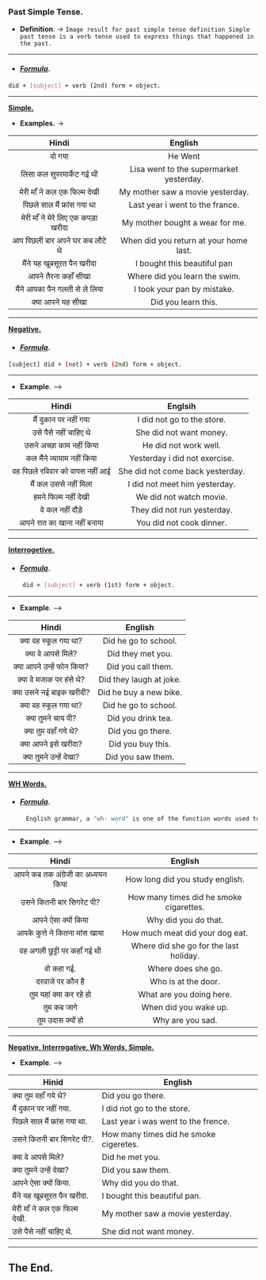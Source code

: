 ### Past Simple Tense.

* __Definition__. -> ``Image result for past simple tense definition
Simple past tense is a verb tense used to express things that happened in the past.``
---
* #### _<u>Formula</u>_.
```bash
did + [subject] + verb (2nd) form + object.
```
---
<u> __Simple.__</u>

* __Examples.__ ->

|Hindi     | English       |
|:-:     | :-:          |
|वो गया   | He Went |
|लिसा कल सुपरमार्केट गई थी| Lisa went to the supermarket yesterday.|
|मेरी माँ ने कल एक फिल्म देखी | My mother saw a movie yesterday.|
|पिछले साल मैं फ्रांस गया था | Last year i went to the france.|
|मेरी माँ ने मेरे लिए एक कपड़ा खरीदा | My mother bought a wear for me.|
|आप पिछली बार अपने घर कब लौटे थे| When did you return at your home last.|
|मैंने यह खूबसूरत पैन खरीदा | I bought this beautiful pan|
|आपने तैरना कहाँ सीखा| Where did you learn the swim.|
|मैंने आपका पैन गलती से ले लिया| I took your pan by mistake.|
|क्या आपने यह सीखा| Did you learn this.|
---
<u> __Negative.__</u>
* #### _<u>Formula</u>_.
```bash
[subject] did + (not) + verb (2nd) form + object.
```
---

* __Example__. -->

| Hindi | Englsih     |
|:-:            |:-:   |
|मैं दुकान पर नहीं गया| I did not go to the store.|
|उसे पैसे नहीं चाहिए थे| She did not want money.|
|उसने अच्छा काम नहीं किया| He did not work well.|
|कल मैंने व्यायाम नहीं किया| Yesterday i did not exercise.|
|वह पिछले रविवार को वापस नहीं आई|She did not come back yesterday.|
|मैं कल उससे नहीं मिला| I did not meet him yesterday.|
|हमने फिल्म नहीं देखी| We did not watch movie.|
|वे कल नहीं दौड़े| They did not run yesterday.|
|आपने रात का खाना नहीं बनाया|You did not cook dinner.|
---
<u> __Interrogetive.__</u>
* #### _<u>Formula</u>_.
```bash
    did + [subject] + verb (1st) form + object.
```
---
* __Example__. -->

|Hindi        |English     |
|:-:          |:-:         |
|क्या वह स्कूल गया था?| Did he go to school.|
|क्या वे आपसे मिले?| Did they met you.|
|क्या आपने उन्हें फोन किया?|Did you call them.|
|क्या वे मजाक पर हंसे थे?|Did they laugh at joke.|
|क्या उसने नई बाइक खरीदी?|Did he buy a new bike.|
|क्या वह स्कूल गया था?|Did he go to school.|
|क्या तुमने चाय पी?|Did you drink tea.|
|क्या तुम वहाँ गये थे?|Did you go there.|
|क्या आपने इसे खरीदा?|Did you buy this.|
|क्या तुमने उन्हें देखा?|Did you saw them.|
---

<u> __WH Words.__</u>
* #### _<u>Formula</u>_.
```bash
     English grammar, a "wh- word" is one of the function words used to begin a wh- question: what, who, whom, whose, which, when, where, why, and how.
 ```
 ---
 * __Example__. -->

 |Hindi     | English       |
 |:-:       | :-:           |
 |आपने कब तक अंग्रेजी का अध्ययन किया|How long did you study english.|
 |उसने कितनी बार सिगरेट पी?|How many times did he smoke cigarettes.|
 |आपने ऐसा क्यों किया|Why did you do that.|
 |आपके कुत्ते ने कितना मांस खाया|How much meat did your dog eat.|
 |वह अगली छुट्टी पर कहाँ गई थी|Where did she go for the last holiday.|
 |वो कहा गई.|Where does she go.|
 |दरवाजे पर कौन है|Who is at the door.|
 |तुम यहां क्या कर रहे हो|What are you doing here.|
 |तुम कब जागे|When did you wake up.|
 |तुम उदास क्यों हो|Why are you sad.|
---

<u> __Negative, Interrogative, Wh Words, Simple.__</u>

 * __Example__. -->

|   Hinid   | English   |
|---        | ---       |
|क्या तुम वहाँ गये थे? | Did you go there.|
|मैं दुकान पर नहीं गया. | I did not go to the store.|
|पिछले साल मैं फ्रांस गया था. | Last year i was went to the frence.|
|उसने कितनी बार सिगरेट पी?.| How many times did he smoke cigeretes.|
|क्या वे आपसे मिले? | Did he met you.|
|क्या तुमने उन्हें देखा? | Did you saw them.|
|आपने ऐसा क्यों किया. | Why did you do that.|
|मैंने यह खूबसूरत पैन खरीदा. | I bought this beautiful pan.|
|मेरी माँ ने कल एक फिल्म देखी. | My mother saw a movie yesterday.|
|उसे पैसे नहीं चाहिए थे. | She did not want money.|
---
## The End.